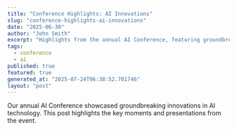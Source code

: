 ```yaml
---
title: "Conference Highlights: AI Innovations"
slug: "conference-highlights-ai-innovations"
date: "2025-06-30"
author: "John Smith"
excerpt: "Highlights from the annual AI Conference, featuring groundbreaking innovations."
tags:
  - conference
  - ai
published: true
featured: true
generated_at: "2025-07-24T06:38:52.701746"
layout: "post"
---
```


Our annual AI Conference showcased groundbreaking innovations in AI technology. This post highlights the key moments and presentations from the event.